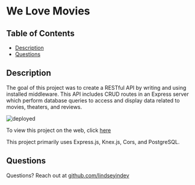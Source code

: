 # We Love Movies

## Table of Contents
* [Description](#description)
* [Questions](#questions)

## Description
The goal of this project was to create a RESTful API by writing and using installed middleware. This API includes CRUD routes in an Express server which perform database queries to access and display data related to movies, theaters, and reviews.

![deployed]()

To view this project on the web, click [here]()

This project primarily uses Express.js, Knex.js, Cors, and PostgreSQL.

## Questions
Questions? Reach out at [github.com/lindseyindev](github.com/lindseyindev)
